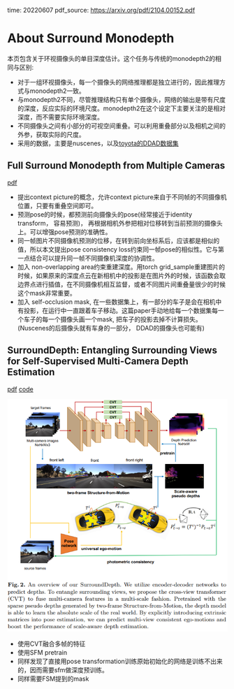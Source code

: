 time: 20220607
pdf_source: https://arxiv.org/pdf/2104.00152.pdf

# About Surround Monodepth

本页包含关于环视摄像头的单目深度估计。这个任务与传统的monodepth2的相同与区别:

- 对于一组环视摄像头，每一个摄像头的网络推理都是独立进行的，因此推理方式与monodepth2一致。
- 与monodepth2不同，尽管推理结构只有单个摄像头，网络的输出是带有尺度的深度，反应实际的环境尺度。monodepth2在这个设定下主要关注的是相对深度，而不需要实际环境深度。
- 不同摄像头之间有小部分的可视空间重叠。可以利用重叠部分以及相机之间的外参，获取实际的尺度。
- 采用的数据，主要是nuscenes，以及[toyota的DDAD数据集](https://github.com/TRI-ML/DDAD)

## Full Surround Monodepth from Multiple Cameras
[pdf](https://arxiv.org/pdf/2104.00152.pdf)

- 提出context picture的概念，允许context picture来自于不同帧的不同摄像机位置，只要有重叠空间即可。
- 预测pose的时候，都预测前向摄像头的pose(经常接近于identity transform， 容易预测)， 再根据相机外参把相对位移转到当前预测的摄像头上。可以增强pose预测的准确性。
- 同一帧图片不同摄像机预测的位移，在转到前向坐标系后，应该都是相似的值，所以本文提出pose consistency loss约束同一帧pose的相似性。它与第一点结合可以提升同一帧不同摄像机深度的协调性。
- 加入 non-overlapping area约束重建深度。用torch grid_sample重建图片的时候，如果原来的深度点云在新相机中的投影是在图片外的时候，该函数会取边界点进行插值，在不同摄像机相互监督，或者不同图片间重叠量很少的时候这个mask非常重要。
- 加入 self-occlusion mask, 在一些数据集上，有一部分的车子是会在相机中有投影，在运行中一直跟着车子移动。这篇paper手动地给每一个数据集每一个车子的每一个摄像头画一个mask, 把车子的投影去掉不计算损失。(Nuscenes的后摄像头就有车身的一部分， DDAD的摄像头也可能有)


## SurroundDepth: Entangling Surrounding Views for Self-Supervised Multi-Camera Depth Estimation
[pdf](https://arxiv.org/pdf/2204.03636.pdf) [code](https://github.com/weiyithu/SurroundDepth)

![image](res/surround_depth_arch.png)

- 使用CVT融合多帧的特征
- 使用SFM pretrain
- 同样发现了直接用pose transformation训练原始初始化的网络是训练不出来的，因而需要sfm做深度预训练。
- 同样需要FSM提到的mask

